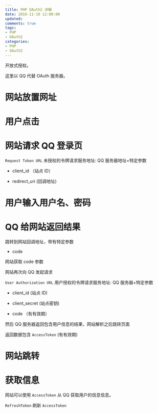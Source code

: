```yaml
---
title: PHP OAuth2 详解
date: 2016-11-10 12:00:00
updated:
comments: true
tags:
- PHP
- OAuth2
categories:
- PHP
- OAuth2
---
```


开放式授权。

<!--more-->

这里以 QQ 代替 OAuth 服务器。

# 网站放置网址

# 用户点击

# 网站请求 QQ 登录页

`Request Token URL` 未授权的令牌请求服务地址: QQ 服务器地址+特定参数

* client_id （站点 ID）

* redirect_uri  (回调地址)

# 用户输入用户名、密码

# QQ 给网站返回结果

跳转到网站回调地址，带有特定参数

* code

网站获取 code 参数

网站再次向 QQ 发起请求

`User Authorization URL` 用户授权的令牌请求服务地址: QQ 服务器+特定参数

* client_id (站点 ID)

* client_secret (站点密钥)

* code （有有效期）

然后 QQ 服务器返回包含用户信息的结果，网站解析之后跳转页面

返回数据包含 `AccessToken` (有有效期)

# 网站跳转

# 获取信息

网站可以使用 `AccessToken` 从 QQ 获取用户的信息信息。

`RefreshToken` 刷新 `AccessToken`
